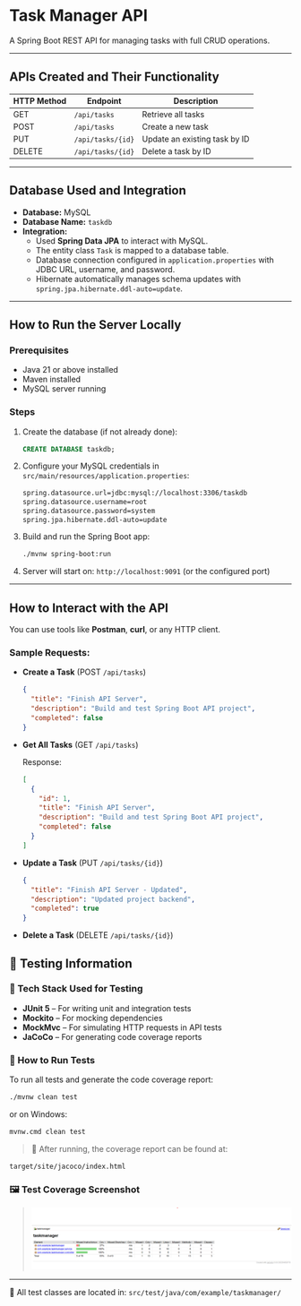 # Task Manager API

A Spring Boot REST API for managing tasks with full CRUD operations.

---

## APIs Created and Their Functionality

| HTTP Method | Endpoint           | Description                        |
|-------------|--------------------|----------------------------------|
| GET         | `/api/tasks`       | Retrieve all tasks                |
| POST        | `/api/tasks`       | Create a new task                 |
| PUT         | `/api/tasks/{id}`  | Update an existing task by ID    |
| DELETE      | `/api/tasks/{id}`  | Delete a task by ID               |

---

## Database Used and Integration

- **Database:** MySQL
- **Database Name:** `taskdb`
- **Integration:** 
  - Used **Spring Data JPA** to interact with MySQL.
  - The entity class `Task` is mapped to a database table.
  - Database connection configured in `application.properties` with JDBC URL, username, and password.
  - Hibernate automatically manages schema updates with `spring.jpa.hibernate.ddl-auto=update`.

---

## How to Run the Server Locally

### Prerequisites
- Java 21 or above installed
- Maven installed
- MySQL server running

### Steps
1. Create the database (if not already done):

   ```sql
   CREATE DATABASE taskdb;
   ```

2. Configure your MySQL credentials in `src/main/resources/application.properties`:

   ```properties
   spring.datasource.url=jdbc:mysql://localhost:3306/taskdb
   spring.datasource.username=root
   spring.datasource.password=system
   spring.jpa.hibernate.ddl-auto=update
   ```

3. Build and run the Spring Boot app:

   ```bash
   ./mvnw spring-boot:run
   ```

4. Server will start on: `http://localhost:9091` (or the configured port)

---

## How to Interact with the API

You can use tools like **Postman**, **curl**, or any HTTP client.

### Sample Requests:

* **Create a Task** (POST `/api/tasks`)

  ```json
  {
    "title": "Finish API Server",
    "description": "Build and test Spring Boot API project",
    "completed": false
  }
  ```

* **Get All Tasks** (GET `/api/tasks`)

  Response:

  ```json
  [
    {
      "id": 1,
      "title": "Finish API Server",
      "description": "Build and test Spring Boot API project",
      "completed": false
    }
  ]
  ```

* **Update a Task** (PUT `/api/tasks/{id}`)

  ```json
  {
    "title": "Finish API Server - Updated",
    "description": "Updated project backend",
    "completed": true
  }
  ```

* **Delete a Task** (DELETE `/api/tasks/{id}`)

## 🧪 Testing Information

### 🔧 Tech Stack Used for Testing

* **JUnit 5** – For writing unit and integration tests
* **Mockito** – For mocking dependencies
* **MockMvc** – For simulating HTTP requests in API tests
* **JaCoCo** – For generating code coverage reports

### 🚀 How to Run Tests

To run all tests and generate the code coverage report:

```bash
./mvnw clean test
```

or on Windows:

```bash
mvnw.cmd clean test
```

> 📂 After running, the coverage report can be found at:

```
target/site/jacoco/index.html
```

### 🖼️ Test Coverage Screenshot

> ![JaCoCo Report](./screenshots/img.png)

---
🧪 All test classes are located in: `src/test/java/com/example/taskmanager/`

